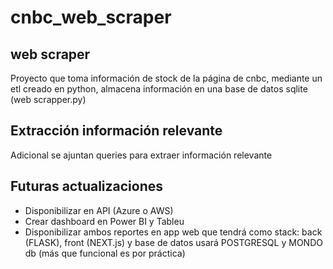 # cnbc_web_scraper

## web scraper
Proyecto que toma información de stock de la página de cnbc, mediante un etl creado en python, almacena información en una base de datos sqlite (web scrapper.py)

## Extracción información relevante
Adicional se ajuntan queries para extraer información relevante 

## Futuras actualizaciones
- Disponibilizar en API (Azure o AWS)
- Crear dashboard en Power BI y Tableu 
- Disponibilizar ambos reportes en app web que tendrá como stack: back (FLASK), front (NEXT.js) y base de datos usará POSTGRESQL y MONDO db (más que funcional es por práctica)
